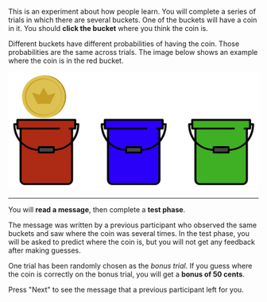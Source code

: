 This is an experiment about how people learn. You will complete a series of trials in which there are several buckets. One of the buckets will have a coin in it. You should **click the bucket** where you think the coin is.

Different buckets have different probabilities of having the coin. Those probabilities are the same across trials. The image below shows an example where the coin is in the red bucket.

![](assets/experiment-screenshot.png)

---

You will **read a message**, then complete a **test phase**.

The message was written by a previous participant who observed the same buckets and saw where the coin was several times. In the test phase, you will be asked to predict where the coin is, but you will not get any feedback after making guesses.

One trial has been randomly chosen as the *bonus trial*. If you guess where the coin is correctly on the bonus trial, you will get a **bonus of 50 cents**.

Press "Next" to see the message that a previous participant left for you.
